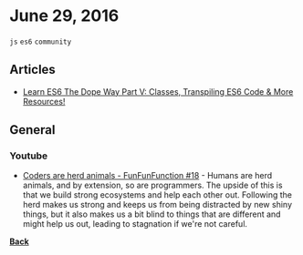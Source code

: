 # June 29, 2016

`js` `es6` `community`

## Articles 

- [Learn ES6 The Dope Way Part V: Classes, Transpiling ES6 Code & More Resources!](https://medium.freecodecamp.com/learn-es6-the-dope-way-part-v-classes-browser-compatibility-transpiling-es6-code-47f62267661#.2lk856jyw)

## General

### Youtube

- [Coders are herd animals - FunFunFunction #18](https://www.youtube.com/watch?v=lrf6xuFq1Ms) - Humans are herd animals, and by extension, so are programmers. The upside of this is that we build strong ecosystems and help each other out. Following the herd makes us strong and keeps us from being distracted by new shiny things, but it also makes us a bit blind to things that are different and might help us out, leading to stagnation if we're not careful.


[__Back__](../README.md)
